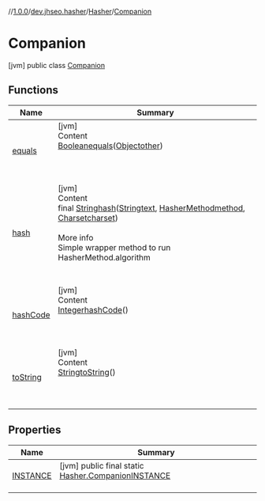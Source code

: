//[1.0.0](../../../index.md)/[dev.jhseo.hasher](../../index.md)/[Hasher](../index.md)/[Companion](index.md)



# Companion  
 [jvm] public class [Companion](index.md)   


## Functions  
  
|  Name|  Summary| 
|---|---|
| <a name="kotlin/Any/equals/#kotlin.Any?/PointingToDeclaration/"></a>[equals](../../-hasher-method/-companion/index.md#%5Bkotlin%2FAny%2Fequals%2F%23kotlin.Any%3F%2FPointingToDeclaration%2F%5D%2FFunctions%2F-455304000)| <a name="kotlin/Any/equals/#kotlin.Any?/PointingToDeclaration/"></a>[jvm]  <br>Content  <br>[Boolean](https://docs.oracle.com/javase/8/docs/api/java/lang/Boolean.html)[equals](../../-hasher-method/-companion/index.md#%5Bkotlin%2FAny%2Fequals%2F%23kotlin.Any%3F%2FPointingToDeclaration%2F%5D%2FFunctions%2F-455304000)([Object](https://docs.oracle.com/javase/8/docs/api/java/lang/Object.html)[other](../../-hasher-method/-companion/index.md#%5Bkotlin%2FAny%2Fequals%2F%23kotlin.Any%3F%2FPointingToDeclaration%2F%5D%2FFunctions%2F-455304000))  <br>  <br><br><br>
| <a name="dev.jhseo.hasher/Hasher.Companion/hash/#kotlin.String#dev.jhseo.hasher.HasherMethod#java.nio.charset.Charset/PointingToDeclaration/"></a>[hash](hash.md)| <a name="dev.jhseo.hasher/Hasher.Companion/hash/#kotlin.String#dev.jhseo.hasher.HasherMethod#java.nio.charset.Charset/PointingToDeclaration/"></a>[jvm]  <br>Content  <br>final [String](https://docs.oracle.com/javase/8/docs/api/java/lang/String.html)[hash](hash.md)([String](https://docs.oracle.com/javase/8/docs/api/java/lang/String.html)[text](hash.md), [HasherMethod](../../-hasher-method/index.md)[method](hash.md), [Charset](https://docs.oracle.com/javase/8/docs/api/java/nio/charset/Charset.html)[charset](hash.md))  <br>  <br>More info  <br>Simple wrapper method to run HasherMethod.algorithm  <br><br><br>
| <a name="kotlin/Any/hashCode/#/PointingToDeclaration/"></a>[hashCode](../../-hasher-method/-companion/index.md#%5Bkotlin%2FAny%2FhashCode%2F%23%2FPointingToDeclaration%2F%5D%2FFunctions%2F-455304000)| <a name="kotlin/Any/hashCode/#/PointingToDeclaration/"></a>[jvm]  <br>Content  <br>[Integer](https://docs.oracle.com/javase/8/docs/api/java/lang/Integer.html)[hashCode](../../-hasher-method/-companion/index.md#%5Bkotlin%2FAny%2FhashCode%2F%23%2FPointingToDeclaration%2F%5D%2FFunctions%2F-455304000)()  <br>  <br><br><br>
| <a name="kotlin/Any/toString/#/PointingToDeclaration/"></a>[toString](../../-hasher-method/-companion/index.md#%5Bkotlin%2FAny%2FtoString%2F%23%2FPointingToDeclaration%2F%5D%2FFunctions%2F-455304000)| <a name="kotlin/Any/toString/#/PointingToDeclaration/"></a>[jvm]  <br>Content  <br>[String](https://docs.oracle.com/javase/8/docs/api/java/lang/String.html)[toString](../../-hasher-method/-companion/index.md#%5Bkotlin%2FAny%2FtoString%2F%23%2FPointingToDeclaration%2F%5D%2FFunctions%2F-455304000)()  <br>  <br><br><br>


## Properties  
  
|  Name|  Summary| 
|---|---|
| <a name="dev.jhseo.hasher/Hasher.Companion/INSTANCE/#/PointingToDeclaration/"></a>[INSTANCE](index.md#%5Bdev.jhseo.hasher%2FHasher.Companion%2FINSTANCE%2F%23%2FPointingToDeclaration%2F%5D%2FProperties%2F-455304000)| <a name="dev.jhseo.hasher/Hasher.Companion/INSTANCE/#/PointingToDeclaration/"></a> [jvm] public final static [Hasher.Companion](index.md)[INSTANCE](index.md#%5Bdev.jhseo.hasher%2FHasher.Companion%2FINSTANCE%2F%23%2FPointingToDeclaration%2F%5D%2FProperties%2F-455304000)  <br>   <br>


